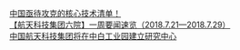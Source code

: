   
[中国亟待攻克的核心技术清单！](http://www.dianyue.me/archives/218/ck9x12cwqm0snfq6/)  
[【航天科技集团六院】一周要闻速览（2018.7.21—2018.7.29）](http://www.dianyue.me/archives/761/8lbarbp9wfsc4od9/)  
[中国航天科技集团将在中白工业园建立研究中心](http://www.dianyue.me/archives/283/ohaeimix6mmnu6o3/)